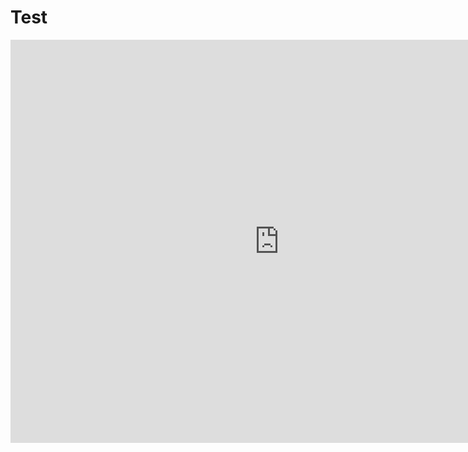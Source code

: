 # Test
<iframe src="https://data.oecd.org/chart/5Pgq" width="860" height="645" style="border: 0" mozallowfullscreen="true" webkitallowfullscreen="true" allowfullscreen="true"><a href="https://data.oecd.org/chart/5Pgq" target="_blank">OECD Chart: General government debt, Total, % of GDP, Annual, 2015</a></iframe>
